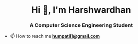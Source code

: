 <h1 align="center">Hi 👋, I'm Harshwardhan</h1>
<h3 align="center">A Computer Science Engineering Student</h3>

- 📫 How to reach me **humpatil1@gmail.com**
